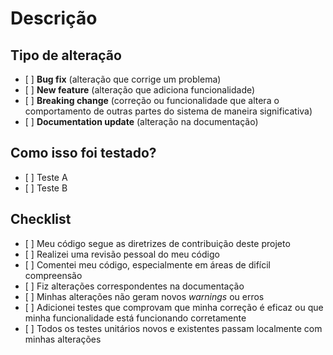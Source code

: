 <!-- ## Modelo de Solicitação de Pull Request

Por favor, siga estas etapas antes de enviar um PR.

1. Certifique-se de que seu PR não seja duplicado.

2. Se não for, então certifique-se de que:

a. Você fez suas alterações em um branch separado. Os branches DEVEM ter nomes descritivos que comecem com os prefixos `fix/` ou `task`. Bons exemplos são: `fix/signin-issue`,`task/issue-templates` ou `task/add-search-by-name`.

b. Você sincronizou sua branch com a branch `main` do repositório, para que seu PR possa ser mesclado facilmente.(`git pull origin main`)

c. Você tem mensagens de commit descritivas com um título curto (primeira linha).

d. `make testfull` não gera nenhum erro e possui mais de 90% de *code coverage*. Se ocorrerem erros, corrija-os primeiro e emende seu commit (`git commit --amend`).

3. **Após** essas etapas, você está pronto para abrir um pull request.

a. Dê um título descritivo ao seu PR.

b. Descreva suas alterações.

c. Escreva `closes #XXXX` em seu comentário para fechar automaticamente a issue que seu PR corrige (se houver).

IMPORTANTE: Por favor, revise a paǵina de "COMO CONTRIBUIR?" (https://unb-mds.github.io/2023-2-SuaGradeUnB/contributing/) para obter diretrizes detalhadas sobre contribuições.
-->

# Descrição

<!-- Por favor, inclua um resumo das alterações e a issue relacionada. Também inclua motivação e contexto relevantes. Liste quaisquer dependências necessárias para essa alteração.

Remova o comentário da linha a seguir caso exista uma issue relacionada a seu PR : -->

<!-- **closes #(issue) **-->

## Tipo de alteração

<!-- Por favor, exclua as opções que não são relevantes. -->

* \[ ]   **Bug fix** (alteração que corrige um problema)
* \[ ]   **New feature** (alteração que adiciona funcionalidade)
* \[ ]   **Breaking change** (correção ou funcionalidade que altera o comportamento de outras partes do sistema de maneira significativa)
* \[ ]   **Documentation update** (alteração na documentação)

## Como isso foi testado?

<!-- Por favor, descreva abaixo os testes que você executou para verificar suas alterações. Forneça instruções para que possamos reproduzir. Liste também quaisquer detalhes relevantes para a configuração de seus testes.
Para testes de UI(User Interface), você pode usar uma imagem, GIF ou vídeo para mostrar como o sistema se comporta antes e depois de sua alteração. Você pode usar o [LICEcap](https://www.cockos.com/licecap/) para gravar GIFs facilmente no Windows e MAC ou ferramentas nativas do seu sistema operacional. -->

* \[ ]   Teste A
* \[ ]   Teste B

## Checklist

<!-- Você deve marcar todas as as opções aplicáveis ao seu PR. -->

* \[ ]   Meu código segue as diretrizes de contribuição deste projeto
* \[ ]   Realizei uma revisão pessoal do meu código
* \[ ]   Comentei meu código, especialmente em áreas de difícil compreensão
* \[ ]   Fiz alterações correspondentes na documentação <!--*( caso aplicável)* -->
* \[ ]   Minhas alterações não geram novos *warnings* ou erros
* \[ ]   Adicionei testes que comprovam que minha correção é eficaz ou que minha funcionalidade está funcionando corretamente <!--*( caso aplicável)* -->
* \[ ]   Todos os testes unitários novos e existentes passam localmente com minhas alterações <!-- Use 'make test' ou 'make testfull' -->
